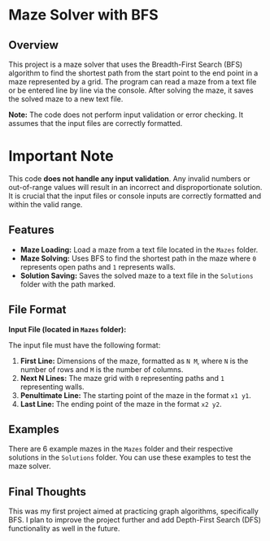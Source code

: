 # Maze Solver with BFS

## Overview

This project is a maze solver that uses the Breadth-First Search (BFS) algorithm to find the shortest path from the start point to the end point in a maze represented by a grid. The program can read a maze from a text file or be entered line by line via the console. After solving the maze, it saves the solved maze to a new text file.

**Note:** The code does not perform input validation or error checking. It assumes that the input files are correctly formatted.

# Important Note

This code **does not handle any input validation**. Any invalid numbers or out-of-range values will result in an incorrect and disproportionate solution. It is crucial that the input files or console inputs are correctly formatted and within the valid range.

## Features

- **Maze Loading:** Load a maze from a text file located in the `Mazes` folder.
- **Maze Solving:** Uses BFS to find the shortest path in the maze where `0` represents open paths and `1` represents walls.
- **Solution Saving:** Saves the solved maze to a text file in the `Solutions` folder with the path marked.

## File Format

**Input File (located in `Mazes` folder):**

The input file must have the following format:

1. **First Line:** Dimensions of the maze, formatted as `N M`, where `N` is the number of rows and `M` is the number of columns.
2. **Next N Lines:** The maze grid with `0` representing paths and `1` representing walls.
3. **Penultimate Line:** The starting point of the maze in the format `x1 y1`.
4. **Last Line:** The ending point of the maze in the format `x2 y2`.

## Examples

There are 6 example mazes in the `Mazes` folder and their respective solutions in the `Solutions` folder. You can use these examples to test the maze solver.

## Final Thoughts

This was my first project aimed at practicing graph algorithms, specifically BFS. I plan to improve the project further and add Depth-First Search (DFS) functionality as well in the future.

